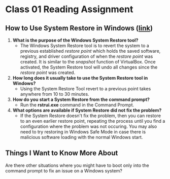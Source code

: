 # Class 01 Reading Assignment

## How to Use System Restore in Windows ([link](https://www.lifewire.com/how-to-use-system-restore-in-windows-2626131))

1. **What is the purpose of the Windows System Restore tool?**
   - The Windows System Restore tool is to revert the system to a previous established *restore point* which holds the saved software, registry, and driver configuration of when the *restore point* was created. It is similar to the *snapshot* function of VirtualBox. Once activated, the System Restore tool will undo all changes since the *restore point* was created. 
2. **How long does it usually take to use the System Restore tool in Windows?**
   - Using the System Restore Tool revert to a previous point takes anywhere from 10 to 30 minutes. 
3. **How do you start a System Restore from the command prompt?**
   - Run the **rstrui.exe** command in the Command Prompt. 
4. **What options are available if System Restore did not fix the problem?**
   - If the System Restore doesn't fix the problem, then you can restore to an even earlier restore point, repeating the process until you find a configuration where the problem was not occuring. You may also need to try restoring in Windows Safe Mode in case there is malicious software loading with the normal Windows start.

## Things I Want to Know More About
Are there other situations where you might have to boot only into the command prompt to fix an issue on a Windows system?
